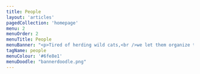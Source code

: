 ```yaml
---
title: People
layout: 'articles'
pagedCollection: 'homepage'
menu: 2
menuOrder: 2
menuTitle: People
menuBanner: "<p>Tired of herding wild cats,<br />we let them organize themselves.<br />It worked pretty well.<br />Meet our team.</p>"
tagName: people
menuColour: '#6fe8e1'
menuDoodle: "bannerdoodle.png"
---
```

